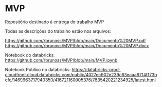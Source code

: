 # MVP
Repositório destinado á entrega do trabalho MVP

Todas as descrições do trabalho estão nos arquivos:

https://github.com/rbrunoss/MVP/blob/main/Documento%20MVP.pdf
https://github.com/rbrunoss/MVP/blob/main/Documento%20MVP.docx

Notebook do databricks:
https://github.com/rbrunoss/MVP/blob/main/MVP.ipynb

Notebook Público no databricks:
https://databricks-prod-cloudfront.cloud.databricks.com/public/4027ec902e239c93eaaa8714f173bcfc/1469963717940350/416721160005376/7835420221234925/latest.html
